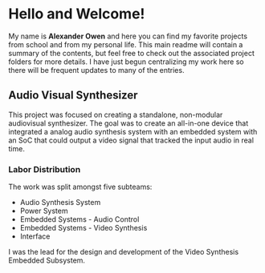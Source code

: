 # Hello and Welcome!
My name is **Alexander Owen** and here you can find my favorite projects from school and from my personal life. This main readme will contain a summary of the contents, but feel free to check out the associated project folders for more details. I have just begun centralizing my work here so there will be frequent updates to many of the entries.
## Audio Visual Synthesizer
This project was focused on creating a standalone, non-modular audiovisual synthesizer. The goal was to create an all-in-one device that integrated a analog audio synthesis system with an embedded system with an SoC that could output a video signal that tracked the input audio in real time. 
### Labor Distribution
The work was split amongst five subteams: 

- Audio Synthesis System
- Power System
- Embedded Systems - Audio Control
- Embedded Systems - Video Synthesis
- Interface

I was the lead for the design and development of the Video Synthesis Embedded Subsystem.
